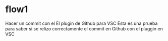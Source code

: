 # flow1
Hacer un commit con el El plugin de Github para VSC
Esta es una prueba para saber si se relizo correctamente el commit en Github con el pluggin en VSC